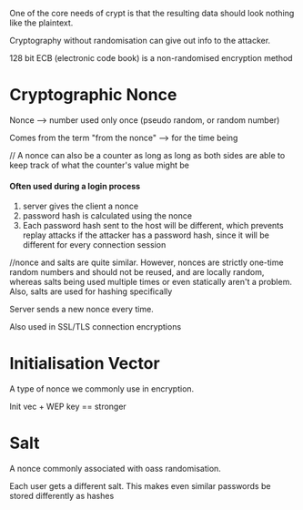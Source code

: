 
One of the core needs of crypt is that the resulting data should look nothing like the plaintext.

Cryptography without randomisation can give out info to the attacker.

128 bit ECB (electronic code book) is a non-randomised encryption method

# Cryptographic Nonce

Nonce --> number used only once (pseudo random, or random number)

Comes from the term "from the nonce" --> for the time being

// A nonce can also be a counter as long as long as both sides are able to keep track of what the counter's value might be

#### Often used during a login process 

1. server gives the client a nonce
2. password hash is calculated using the nonce
3. Each password hash sent to the host will be different, which prevents replay attacks if the attacker has a password hash, since it will be different for every connection session

//nonce and salts are quite similar. However, nonces are strictly one-time random numbers and should not be reused, and are locally random, whereas salts being used multiple times or even statically aren't a problem. Also, salts are used for hashing specifically

Server sends a new nonce every time.

Also used in SSL/TLS connection encryptions


# Initialisation Vector

A type of nonce we commonly use in encryption.

Init vec + WEP key == stronger


# Salt

A nonce commonly associated with oass randomisation.

Each user gets a different salt. This makes even similar passwords be stored differently as hashes





